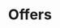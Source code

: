 ---
layout: offers
id: offers
permalink: /offers/
title: Offers
nav: true
nav-order: 4

intro: Discover handpicked escapes packed with adventure. Wild safaris and Far East experiences await, perfect for those who want to live life free. If you can’t wait to experience something truly remarkable, find your perfect getaway here.
---